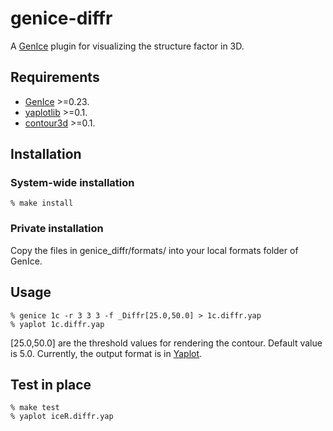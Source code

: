 # genice-diffr

A [GenIce](https://github.com/vitroid/GenIce) plugin for visualizing the structure factor in 3D.

## Requirements

* [GenIce](https://github.com/vitroid/GenIce) >=0.23.
* [yaplotlib](https://github.com/vitroid/yaplotlib) >=0.1.
* [contour3d](https://github.com/vitroid/contour3d) >=0.1.

## Installation

### System-wide installation

    % make install

### Private installation

Copy the files in genice_diffr/formats/ into your local formats folder of GenIce.

## Usage

	% genice 1c -r 3 3 3 -f _Diffr[25.0,50.0] > 1c.diffr.yap
	% yaplot 1c.diffr.yap

[25.0,50.0] are the threshold values for rendering the contour.  Default value is 5.0.
Currently, the output format is in [Yaplot](https://github.com/vitroid/Yaplot).

## Test in place

    % make test
    % yaplot iceR.diffr.yap


